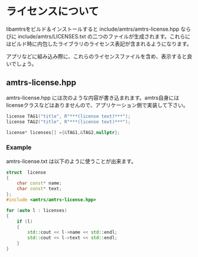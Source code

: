 # ライセンスについて

libamtrsをビルド＆インストールすると include/amtrs/amtrs-license.hpp ならびに include/amtrs/LICENSES.txt の二つのファイルが生成されます。これらにはビルド時に内包したライブラリのライセンス表記が含まれるようになります。

アプリなどに組み込み際に、これらのライセンスファイルを含め、表示すると良いでしょう。

## amtrs-license.hpp

amtrs-license.hpp には次のような内容が書き込まれます。amtrs自身にはlicenseクラスなどはありませんので、アプリケーション側で実装して下さい。

```c++
license TAG1("title", R"***(license text)***");
license TAG2("title", R"***(license text)***");

license* licenses[] ={&TAG1,&TAG2,nullptr};
```


### Example

amtrs-license.txt は以下のように使うことが出来ます。

```c++
struct	license
{
	char const*	name;
	char const*	text;
};
#include <amtrs/amtrs-license.hpp>

for (auto l : licenses)
{
	if (l)
	{
		std::cout << l->name << std::endl;
		std::cout << l->text << std::endl;
	}
}

```
